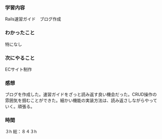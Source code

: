### 学習内容
Rails速習ガイド　ブログ作成
### わかったこと
特になし
### 次にやること
ECサイト制作
### 感想
ブログを作成した。速習ガイドをざっと読み返す良い機会だった。CRUD操作の雰囲気を掴むことができた。細かい機能の実装方法は、読み返さしながらやっていく。頑張る。
### 時間
３h
総：８４３h
